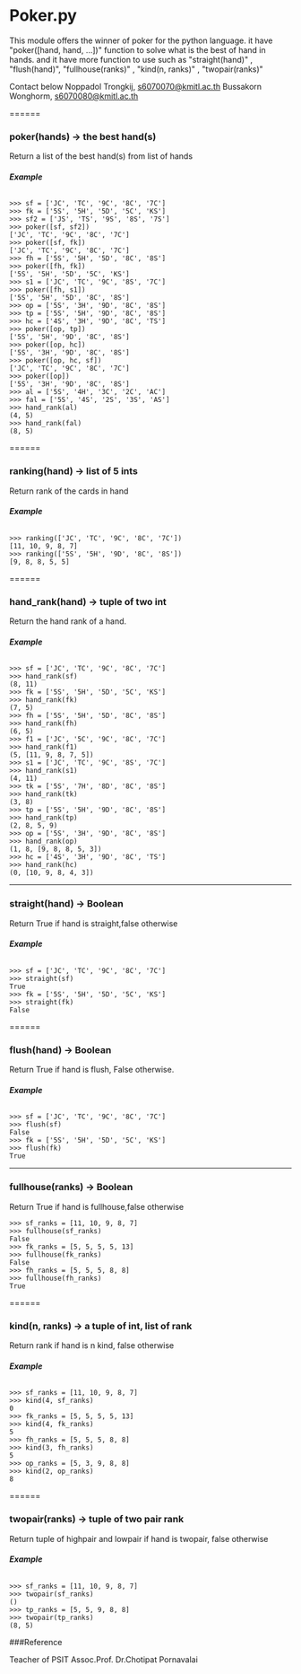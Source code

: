 # Poker.py      


This module offers the winner of poker for the python language. it have "poker([hand, hand, ...])" function to solve what is the best of hand in hands. and it have more function to use such as "straight(hand)" , "flush(hand)", "fullhouse(ranks)" , "kind(n, ranks)" , "twopair(ranks)"      

Contact below
Noppadol Trongkij, s6070070@kmitl.ac.th
Bussakorn Wonghorm, s6070080@kmitl.ac.th

======
### poker(hands) -> the best hand(s)    
Return a list of the best hand(s) from list of hands

###### **Example**    
~~~~~~
>>> sf = ['JC', 'TC', '9C', '8C', '7C']
>>> fk = ['5S', '5H', '5D', '5C', 'KS']
>>> sf2 = ['JS', 'TS', '9S', '8S', '7S']
>>> poker([sf, sf2])
['JC', 'TC', '9C', '8C', '7C']
>>> poker([sf, fk])
['JC', 'TC', '9C', '8C', '7C']
>>> fh = ['5S', '5H', '5D', '8C', '8S']
>>> poker([fh, fk])
['5S', '5H', '5D', '5C', 'KS']
>>> s1 = ['JC', 'TC', '9C', '8S', '7C']
>>> poker([fh, s1])
['5S', '5H', '5D', '8C', '8S']
>>> op = ['5S', '3H', '9D', '8C', '8S']
>>> tp = ['5S', '5H', '9D', '8C', '8S']
>>> hc = ['4S', '3H', '9D', '8C', 'TS']
>>> poker([op, tp])
['5S', '5H', '9D', '8C', '8S']
>>> poker([op, hc])
['5S', '3H', '9D', '8C', '8S']
>>> poker([op, hc, sf])
['JC', 'TC', '9C', '8C', '7C']
>>> poker([op])
['5S', '3H', '9D', '8C', '8S']
>>> al = ['5S', '4H', '3C', '2C', 'AC']
>>> fal = ['5S', '4S', '2S', '3S', 'AS']
>>> hand_rank(al)
(4, 5)
>>> hand_rank(fal)
(8, 5)
~~~~~~    


======
### ranking(hand) -> list of 5 ints     


Return rank of the cards in hand

###### **Example** 
~~~~~~
>>> ranking(['JC', 'TC', '9C', '8C', '7C'])
[11, 10, 9, 8, 7]
>>> ranking(['5S', '5H', '9D', '8C', '8S'])
[9, 8, 8, 5, 5]
~~~~~~
======    
### hand_rank(hand) -> tuple of two int      


Return the hand rank of a hand.    

###### **Example**    
~~~~~~
>>> sf = ['JC', 'TC', '9C', '8C', '7C']
>>> hand_rank(sf)
(8, 11)
>>> fk = ['5S', '5H', '5D', '5C', 'KS']
>>> hand_rank(fk)
(7, 5)
>>> fh = ['5S', '5H', '5D', '8C', '8S']
>>> hand_rank(fh)
(6, 5)
>>> f1 = ['JC', '5C', '9C', '8C', '7C']
>>> hand_rank(f1)
(5, [11, 9, 8, 7, 5])
>>> s1 = ['JC', 'TC', '9C', '8S', '7C']
>>> hand_rank(s1)
(4, 11)
>>> tk = ['5S', '7H', '8D', '8C', '8S']
>>> hand_rank(tk)
(3, 8)
>>> tp = ['5S', '5H', '9D', '8C', '8S']
>>> hand_rank(tp)
(2, 8, 5, 9)
>>> op = ['5S', '3H', '9D', '8C', '8S']
>>> hand_rank(op)
(1, 8, [9, 8, 8, 5, 3])
>>> hc = ['4S', '3H', '9D', '8C', 'TS']
>>> hand_rank(hc)
(0, [10, 9, 8, 4, 3])
~~~~~~
------
### straight(hand) -> Boolean    


Return True if hand is straight,false otherwise    

###### **Example**     
~~~~~~
>>> sf = ['JC', 'TC', '9C', '8C', '7C']
>>> straight(sf)
True
>>> fk = ['5S', '5H', '5D', '5C', 'KS']
>>> straight(fk)
False
~~~~~~
======
### flush(hand) -> Boolean       


Return True if hand is flush, False otherwise.      

###### **Example**       
~~~~~~
>>> sf = ['JC', 'TC', '9C', '8C', '7C']
>>> flush(sf)
False
>>> fk = ['5S', '5H', '5D', '5C', 'KS']
>>> flush(fk)
True
~~~~~~
------
### fullhouse(ranks) -> Boolean     


Return True if hand is fullhouse,false otherwise     

~~~~~~
>>> sf_ranks = [11, 10, 9, 8, 7]
>>> fullhouse(sf_ranks)
False
>>> fk_ranks = [5, 5, 5, 5, 13]
>>> fullhouse(fk_ranks)
False
>>> fh_ranks = [5, 5, 5, 8, 8]
>>> fullhouse(fh_ranks)
True
~~~~~~    
======    
### kind(n, ranks) -> a tuple of int, list of rank    


Return rank if hand is n kind, false otherwise    

###### **Example**    
~~~~~~
>>> sf_ranks = [11, 10, 9, 8, 7]
>>> kind(4, sf_ranks)
0
>>> fk_ranks = [5, 5, 5, 5, 13]
>>> kind(4, fk_ranks)
5
>>> fh_ranks = [5, 5, 5, 8, 8]
>>> kind(3, fh_ranks)
5
>>> op_ranks = [5, 3, 9, 8, 8]
>>> kind(2, op_ranks)
8
~~~~~~   
======    
### twopair(ranks) -> tuple  of two pair rank    


Return tuple of highpair and lowpair if hand is twopair, false otherwise    

###### **Example**     
~~~~~~
>>> sf_ranks = [11, 10, 9, 8, 7] 
>>> twopair(sf_ranks)
()
>>> tp_ranks = [5, 5, 9, 8, 8]
>>> twopair(tp_ranks)
(8, 5)
~~~~~~

###Reference

Teacher of PSIT
Assoc.Prof. Dr.Chotipat Pornavalai